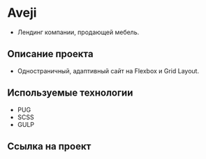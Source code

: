 # Aveji

- Лендинг компании, продающей мебель.

## Описание проекта

- Одностраничный, адаптивный сайт на Flexbox и Grid Layout.

## Используемые технологии

- PUG
- SCSS
- GULP

## Ссылка на проект

[//]: # (- http://aveji-markup.elkacloud.ru)